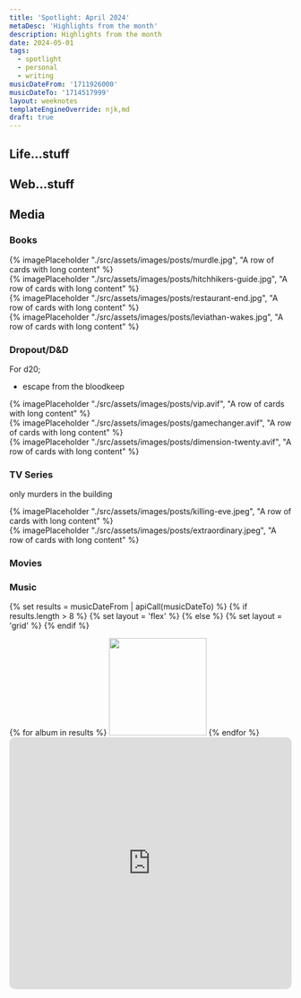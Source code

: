 ```yaml
---
title: 'Spotlight: April 2024'
metaDesc: 'Highlights from the month'
description: Highlights from the month
date: 2024-05-01
tags:
  - spotlight
  - personal
  - writing
musicDateFrom: '1711926000'
musicDateTo: '1714517999'
layout: weeknotes
templateEngineOverride: njk,md
draft: true
---
```


## Life...stuff

## Web...stuff

## Media

### Books

<div class="poster-grid">
  <div>{% imagePlaceholder "./src/assets/images/posts/murdle.jpg", "A row of cards with long content" %}</div>
  <div>{% imagePlaceholder "./src/assets/images/posts/hitchhikers-guide.jpg", "A row of cards with long content" %}</div>
  <div>{% imagePlaceholder "./src/assets/images/posts/restaurant-end.jpg", "A row of cards with long content" %}</div>
  <div>{% imagePlaceholder "./src/assets/images/posts/leviathan-wakes.jpg", "A row of cards with long content" %}</div>
</div>

### Dropout/D&D

For d20;
- escape from the bloodkeep

<div class="poster-grid">
  <div>{% imagePlaceholder "./src/assets/images/posts/vip.avif", "A row of cards with long content" %}</div>
  <div>{% imagePlaceholder "./src/assets/images/posts/gamechanger.avif", "A row of cards with long content" %}</div>
  <div>{% imagePlaceholder "./src/assets/images/posts/dimension-twenty.avif", "A row of cards with long content" %}</div>
</div>

### TV Series

only murders in the building

<div class="poster-grid">
  <div>{% imagePlaceholder "./src/assets/images/posts/killing-eve.jpeg", "A row of cards with long content" %}</div>
  <div>{% imagePlaceholder "./src/assets/images/posts/extraordinary.jpeg", "A row of cards with long content" %}</div>
</div>

### Movies

### Music

{% set results = musicDateFrom | apiCall(musicDateTo) %}
{% if results.length > 8 %}
  {% set layout = 'flex' %}
{% else %}
  {% set layout = 'grid' %}
{% endif %}

<div class="music-grid" style="--layout: {{ layout }}">
  {% for album in results %}
    <a href="{{ album.url }}"><img height="174" width="174" src="{{ album.art }}" loading="lazy" /></a>
  {% endfor %}
</div>

<iframe allow="autoplay *; encrypted-media *; fullscreen *; clipboard-write" frameborder="0" height="450" style="width:100%;max-width:660px;overflow:hidden;border-radius:10px;" sandbox="allow-forms allow-popups allow-same-origin allow-scripts allow-storage-access-by-user-activation allow-top-navigation-by-user-activation" src="https://embed.music.apple.com/gb/playlist/april/pl.u-RRbVolVsmvjbapA"></iframe>
